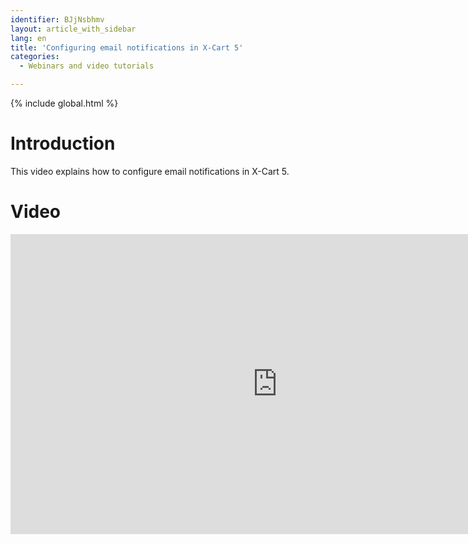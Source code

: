```yaml
---
identifier: BJjNsbhmv
layout: article_with_sidebar
lang: en
title: 'Configuring email notifications in X-Cart 5'
categories:
  - Webinars and video tutorials

---
```


{% include global.html %}

# Introduction

This video explains how to configure email notifications in X-Cart 5.

# Video

<iframe class="youtube-player" type="text/html" style="width: 853px; height: 480px" src="http://www.youtube.com/embed/hu0UotNu2pE" frameborder="0"></iframe>